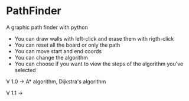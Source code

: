 # PathFinder
A graphic path finder with python

- You can draw walls with left-click and erase them with rigth-click
- You can reset all the board or only the path
- You can move start and end coords
- You can change the algorithm
- You can choose if you want to view the steps of the algorithm you've selected

V 1.0 -> A* algorithm, Dijkstra's algorithm

V 1.1 -> 
